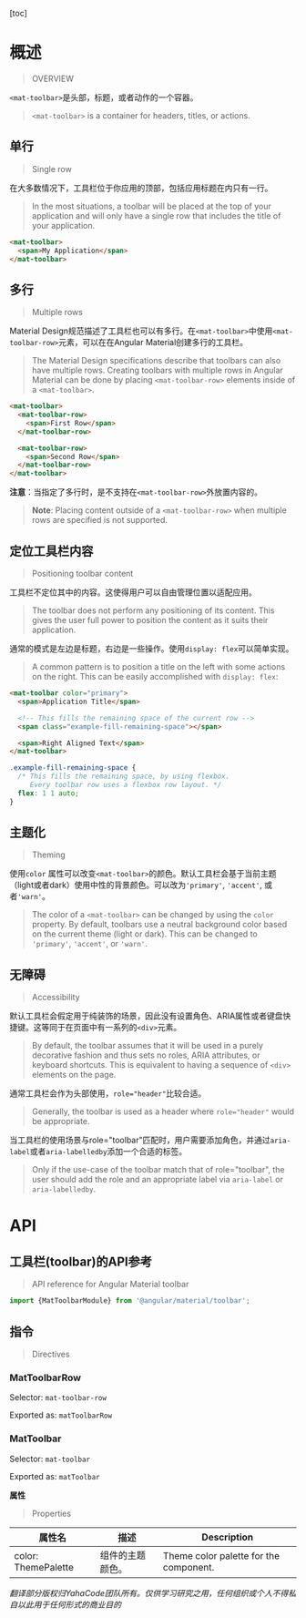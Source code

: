 [toc]

# 概述

> OVERVIEW

`<mat-toolbar>`是头部，标题，或者动作的一个容器。

> `<mat-toolbar>` is a container for headers, titles, or actions.

## 单行

> Single row

在大多数情况下，工具栏位于你应用的顶部，包括应用标题在内只有一行。

> In the most situations, a toolbar will be placed at the top of your application and will only have a single row that includes the title of your application.

```html
<mat-toolbar>
  <span>My Application</span>
</mat-toolbar>
```

## 多行

> Multiple rows

Material Design规范描述了工具栏也可以有多行。在`<mat-toolbar>`中使用`<mat-toolbar-row>`元素，可以在在Angular Material创建多行的工具栏。

> The Material Design specifications describe that toolbars can also have multiple rows. Creating toolbars with multiple rows in Angular Material can be done by placing `<mat-toolbar-row>` elements inside of a `<mat-toolbar>`.

```html
<mat-toolbar>  
  <mat-toolbar-row>
    <span>First Row</span>
  </mat-toolbar-row>

  <mat-toolbar-row>
    <span>Second Row</span>
  </mat-toolbar-row>
</mat-toolbar>
```

**注意**：当指定了多行时，是不支持在`<mat-toolbar-row>`外放置内容的。

> **Note**: Placing content outside of a `<mat-toolbar-row>` when multiple rows are specified is not supported.

## 定位工具栏内容

> Positioning toolbar content

工具栏不定位其中的内容。这使得用户可以自由管理位置以适配应用。

> The toolbar does not perform any positioning of its content. This gives the user full power to position the content as it suits their application.

通常的模式是左边是标题，右边是一些操作。使用`display: flex`可以简单实现。

> A common pattern is to position a title on the left with some actions on the right. This can be easily accomplished with `display: flex`:

```html
<mat-toolbar color="primary">
  <span>Application Title</span>

  <!-- This fills the remaining space of the current row -->
  <span class="example-fill-remaining-space"></span>

  <span>Right Aligned Text</span>
</mat-toolbar>
```

```css
.example-fill-remaining-space {
  /* This fills the remaining space, by using flexbox. 
     Every toolbar row uses a flexbox row layout. */
  flex: 1 1 auto;
}
```

## 主题化

> Theming

使用`color` 属性可以改变`<mat-toolbar>`的颜色。默认工具栏会基于当前主题（light或者dark）使用中性的背景颜色。可以改为`'primary'`, `'accent'`, 或者`'warn'`。

> The color of a `<mat-toolbar>` can be changed by using the `color` property. By default, toolbars use a neutral background color based on the current theme (light or dark). This can be changed to `'primary'`, `'accent'`, or `'warn'`.

## 无障碍

> Accessibility

默认工具栏会假定用于纯装饰的场景，因此没有设置角色、ARIA属性或者键盘快捷键。这等同于在页面中有一系列的`<div>`元素。

> By default, the toolbar assumes that it will be used in a purely decorative fashion and thus sets no roles, ARIA attributes, or keyboard shortcuts. This is equivalent to having a sequence of `<div>` elements on the page.

通常工具栏会作为头部使用，`role="header"`比较合适。

> Generally, the toolbar is used as a header where `role="header"` would be appropriate.

当工具栏的使用场景与role="toolbar"匹配时，用户需要添加角色，并通过`aria-label`或者`aria-labelledby`添加一个合适的标签。

> Only if the use-case of the toolbar match that of role="toolbar", the user should add the role and an appropriate label via `aria-label` or `aria-labelledby`.

# API

## 工具栏(toolbar)的API参考

> API reference for Angular Material toolbar

```ts
import {MatToolbarModule} from '@angular/material/toolbar';
```

## 指令

> Directives

### MatToolbarRow

Selector: `mat-toolbar-row`

Exported as: `matToolbarRow`

### MatToolbar

Selector: `mat-toolbar`

Exported as: `matToolbar`

**属性**

> Properties

属性名|描述|Description
-|-|-
color: ThemePalette|组件的主题颜色。|Theme color palette for the component.

*翻译部分版权归YahaCode团队所有。仅供学习研究之用，任何组织或个人不得私自以此用于任何形式的商业目的*